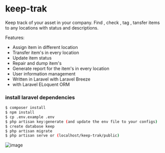 # keep-trak

Keep track of your asset in your company. Find , check , tag , tansfer items to any locations with status and descriptions.

Features:

-   Assign item in different location
-   Transfer item's in every location
-   Update item status
-   Repair and dump item's
-   Generate report for the item's in every location
-   User information management
-   Written in Laravel with Laravel Breeze
-   with Laravel ELoquent ORM

### install laravel dependencies

```sh
$ composer install
$ npm install
$ cp .env.example .env
$ php artisan key:generate (and update the env file to your configs)
$ create database keep
$ php artisan migrate
$ php artisan serve or (localhost/keep-trak/public)
```

![image](https://user-images.githubusercontent.com/37282871/109963542-7e3c2700-7d27-11eb-87d9-0fdcea3284e5.png)
